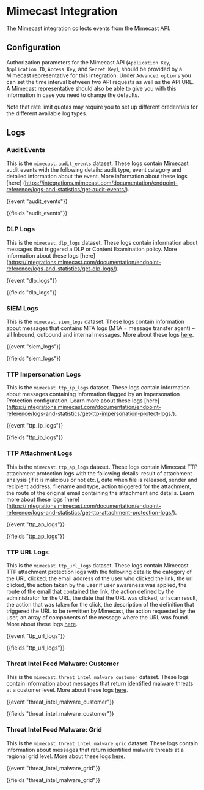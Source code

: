 # Mimecast Integration

The Mimecast integration collects events from the Mimecast API.

## Configuration

Authorization parameters for the Mimecast API (`Application Key`, `Application ID`, `Access Key`, and `Secret Key`), should be provided by a Mimecast representative for this integration.
Under `Advanced options` you can set the time interval between two API requests as well as the API URL. A Mimecast representative should also be able to give you with this information in case you need to change the defaults. 

Note that rate limit quotas may require you to set up different credentials for the different available log types.

## Logs

### Audit Events

This is the `mimecast.audit_events` dataset. These logs contain Mimecast audit events with the following details: audit type, event category and detailed information about the event. More information about these logs [here] (https://integrations.mimecast.com/documentation/endpoint-reference/logs-and-statistics/get-audit-events/).

{{event "audit_events"}}

{{fields "audit_events"}}

### DLP Logs

This is the `mimecast.dlp_logs` dataset. These logs contain information about messages that triggered a DLP or Content Examination policy. More information about these logs [here] (https://integrations.mimecast.com/documentation/endpoint-reference/logs-and-statistics/get-dlp-logs/). 

{{event "dlp_logs"}}

{{fields "dlp_logs"}}

### SIEM Logs

This is the `mimecast.siem_logs` dataset. These logs contain information about messages that contains MTA logs (MTA = message transfer agent) – all Inbound, outbound and internal messages. More about these logs [here](https://integrations.mimecast.com/documentation/tutorials/understanding-siem-logs/).

{{event "siem_logs"}}

{{fields "siem_logs"}}

### TTP Impersonation Logs

This is the `mimecast.ttp_ip_logs` dataset. These logs contain information about messages containing information flagged by an Impersonation Protection configuration. Learn more about these logs [here] (https://integrations.mimecast.com/documentation/endpoint-reference/logs-and-statistics/get-ttp-impersonation-protect-logs/). 

{{event "ttp_ip_logs"}}

{{fields "ttp_ip_logs"}}

### TTP Attachment Logs

This is the `mimecast.ttp_ap_logs` dataset. These logs contain Mimecast TTP attachment protection logs with the following details: result of attachment analysis (if it is malicious or not etc.), date when file is released, sender and recipient address, filename and type, action triggered for the attachment, the route of the original email containing the attachment and details. Learn more about these logs [here] (https://integrations.mimecast.com/documentation/endpoint-reference/logs-and-statistics/get-ttp-attachment-protection-logs/).

{{event "ttp_ap_logs"}}

{{fields "ttp_ap_logs"}}

### TTP URL Logs

This is the `mimecast.ttp_url_logs` dataset. These logs contain Mimecast TTP attachment protection logs with the following details: the category of the URL clicked, the email address of the user who clicked the link, the url clicked, the action taken by the user if user awareness was applied, the route of the email that contained the link, the action defined by the administrator for the URL, the date that the URL was clicked, url scan result, the action that was taken for the click, the description of the definition that triggered the URL to be rewritten by Mimecast, the action requested by the user, an array of components of the message where the URL was found. More about these logs [here](https://integrations.mimecast.com/documentation/endpoint-reference/logs-and-statistics/get-ttp-url-logs/). 

{{event "ttp_url_logs"}}

{{fields "ttp_url_logs"}}

### Threat Intel Feed Malware: Customer

This is the `mimecast.threat_intel_malware_customer` dataset. These logs contain information about messages that return identified malware threats at a customer level. More about these logs [here](https://integrations.mimecast.com/documentation/endpoint-reference/threat-intel/get-feed/). 

{{event "threat_intel_malware_customer"}}

{{fields "threat_intel_malware_customer"}}

### Threat Intel Feed Malware: Grid

This is the `mimecast.threat_intel_malware_grid` dataset. These logs contain information about messages that return identified malware threats at a regional grid level. More about these logs [here](https://integrations.mimecast.com/documentation/endpoint-reference/threat-intel/get-feed/). 

{{event "threat_intel_malware_grid"}}

{{fields "threat_intel_malware_grid"}}